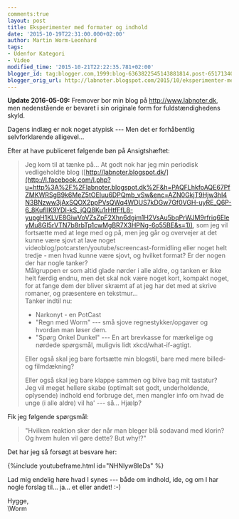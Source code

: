 ```yaml
---
comments:true
layout: post
title: Eksperimenter med formater og indhold
date: '2015-10-19T22:31:00.000+02:00'
author: Martin Worm-Leonhard
tags:
- Udenfor Kategori
- Video
modified_time: '2015-10-21T22:22:35.781+02:00'
blogger_id: tag:blogger.com,1999:blog-6363822545143881814.post-6517134057670720850
blogger_orig_url: http://labnoter.blogspot.com/2015/10/eksperimenter-med-formater-og-indhold.html
---
```


**Update 2016-05-09:** Fremover bor min blog på <http://www.labnoter.dk>, men nedenstående er bevaret i sin originale form for fuldstændighedens skyld.

Dagens indlæg er nok noget atypisk --- Men det er forhåbentlig
selvforklarende alligevel...

Efter at have publiceret følgende bøn på Ansigtshæftet:

> Jeg kom til at tænke på... At godt nok har jeg min periodisk
> vedligeholdte blog
> ([http://labnoter.blogspot.dk/](http://l.facebook.com/l.php?u=http%3A%2F%2Flabnoter.blogspot.dk%2F&h=PAQFLhkfoAQE67PfZMKWRSgB9k6MeZ5tOEIuu6DPQmb_vSw&enc=AZN0GkjT9Hjw3hI4N3BNzww3jAxSQOX2ppPVsQWq4WDUS7kDGw7Gf0VGH-uyRE_Q6P-6_8KufIIK9YDI-kS_jQQ8Ku1rHtfFfL8-yupgH1KLVE8GiwVoVZsZpF2Xhn6dgim1H2VsAu5bqPrWJM9rfriq6EleyMu8GI5rVTN7b8rbTp1cwMgBR7X3HPNg-6o55BE&s=1)),
> som jeg vil fortsætte med at lege med og på, men jeg går og overvejer
> at det kunne være sjovt at lave noget
> videoblog/potcarsten/youtube/screencast-formidling eller noget helt
> tredje - men hvad kunne være sjovt, og hvilket format? Er der nogen
> der har nogle tanker?  
> Målgruppen er som altid glade nørder i alle aldre, og tanken er ikke
> helt færdig endnu, men det skal nok være noget kort, kompakt noget,
> for at fange dem der bliver skræmt af at jeg har det med at skrive
> romaner, og præsentere en tekstmur...  
> Tanker indtil nu: 
>
> - Narkonyt - en PotCast
> - "Regn med Worm" --- små sjove regnestykker/opgaver og hvordan man løser dem.
> - "Spørg Onkel Dunkel" --- En art brevkasse for mærkelige og nørdede spørgsmål, muligvis lidt xkcd/what-if-agtigt.
>
> Eller også skal jeg bare fortsætte min blogstil, bare med mere billed-
> og filmdækning?  
>
> Eller også skal jeg bare klappe sammen og blive bag mit tastatur?  
> Jeg vil meget hellere skabe (optimalt set godt, underholdende,
> oplysende) indhold end forbruge det, men mangler info om hvad de unge
> (i alle aldre) vil ha' --- så... Hjælp?


Fik jeg følgende spørgsmål:


> "Hvilken reaktion sker der når man bleger blå sodavand med klorin? Og
> hvem hulen vil gøre dette? But why!?"

Det har jeg så forsøgt at besvare her:


{%include youtubeframe.html id="NHNIyw8IeDs" %}


Lad mig endelig høre hvad I synes --- både om indhold, ide, og om I har
nogle forslag til... ja... et eller andet! :-)

Hygge,  
\Worm
